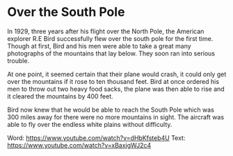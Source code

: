 # Over the South Pole

In 1929, three years after his flight over the North Pole, the American explorer R.E Bird successfully flew over the south pole for the first time. Though at first, Bird and his men were able to take a great many photographs of the mountains that lay below. They soon ran into serious trouble.

At one point, it seemed certain that their plane would crash, it could only get over the mountains if it rose to ten thousand feet. Bird at once ordered his men to throw out two heavy food sacks, the plane was then able to rise and it cleared the mountains by 400 feet.

Bird now knew that he would be able to reach the South Pole which was 300 miles away for there were no more mountains in sight. The aircraft was able to fly over the endless white plains without difficulty.

Word: https://www.youtube.com/watch?v=dHbKfsteb4U
Text: https://www.youtube.com/watch?v=xBaxjgWJ2c4